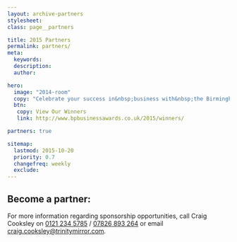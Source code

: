 ```yaml
---
layout: archive-partners
stylesheet:
class: page__partners

title: 2015 Partners
permalink: partners/
meta:
  keywords:
  description:
  author:

hero:
  image: "2014-room"
  copy: "Celebrate your success in&nbsp;business with&nbsp;the Birmingham&nbsp;Post"
  btn:
   copy: View Our Winners
   link: http://www.bpbusinessawards.co.uk/2015/winners/

partners: true

sitemap:
  lastmod: 2015-10-20
  priority: 0.7
  changefreq: weekly
  exclude:
---
```


## Become a partner:

For more information regarding sponsorship opportunities, call Craig Cooksley on <a class="tel" href="tel:01212345785">0121 234 5785</a> / <a class="tel" href="tel:07826893264">07826 893 264</a> or email <a href="mailto:craig.cooksley@trinitymirror.com">craig.cooksley@trinitymirror.com</a>.
